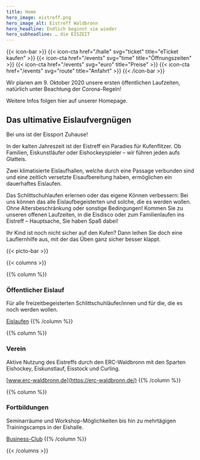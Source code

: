```yaml
---
title: Home
hero_image: eistreff.png
hero_image_alt: Eistreff Waldbronn
hero_headline: Endlich beginnt sie wieder
hero_subheadline: … die EISZEIT
---
```


{{< icon-bar >}}
  {{< icon-cta href="/halle" svg="ticket" title="eTicket kaufen" >}}
  {{< icon-cta href="/events" svg="time" title="Öffnungszeiten" >}}
  {{< icon-cta href="/events" svg="euro" title="Preise" >}}
  {{< icon-cta href="/events" svg="route" title="Anfahrt" >}}
{{< /icon-bar >}}

Wir planen am 9. Oktober 2020 unsere ersten öffentlichen Laufzeiten, natürlich unter Beachtung der Corona-Regeln!

Weitere Infos folgen hier auf unserer Homepage.


## Das ultimative Eislaufvergnügen

Bei uns ist der Eissport Zuhause!

In der kalten Jahreszeit ist der Eistreff ein Paradies für Kufenflitzer. Ob Familien, Eiskunstläufer oder Eishockeyspieler – wir führen jeden aufs Glatteis.

Zwei klimatisierte Eislaufhallen, welche durch eine Passage verbunden sind und eine zeitlich versetzte Eisaufbereitung haben, ermöglichen ein dauerhaftes Eislaufen.

Das Schlittschuhlaufen erlernen oder das eigene Können verbessern: Bei uns können das alle Eislaufbegeisterten und solche, die es werden wollen. Ohne Altersbeschränkung oder sonstige Bedingungen! Kommen Sie zu unseren offenen Laufzeiten, in die Eisdisco oder zum Familienlaufen ins Eistreff – Hauptsache, Sie haben Spaß dabei!

Ihr Kind ist noch nicht sicher auf den Kufen? Dann leihen Sie doch eine Lauflernhilfe aus, mit der das Üben ganz sicher besser klappt.

{{< picto-bar >}}

{{< columns >}}

{{% column %}}
### Öffentlicher Eislauf

Für alle freizeitbegeisterten Schlittschuhläufer/innen und für die, die es noch werden wollen.

[Eislaufen](/halle)
{{% /column %}}

{{% column %}}
### Verein

Aktive Nutzung des Eistreffs durch den ERC-Waldbronn mit den Sparten Eishockey, Eiskunstlauf, Eisstock und Curling. 

[www.erc-waldbronn.de](https://erc-waldbronn.de/)
{{% /column %}}

{{% column %}}
### Fortbildungen

Seminarräume und Workshop-Möglichkeiten bis hin zu mehrtägigen Trainingscamps in der Eishalle. 

[Business-Club](/business-club)
{{% /column %}}

{{< /columns >}}
